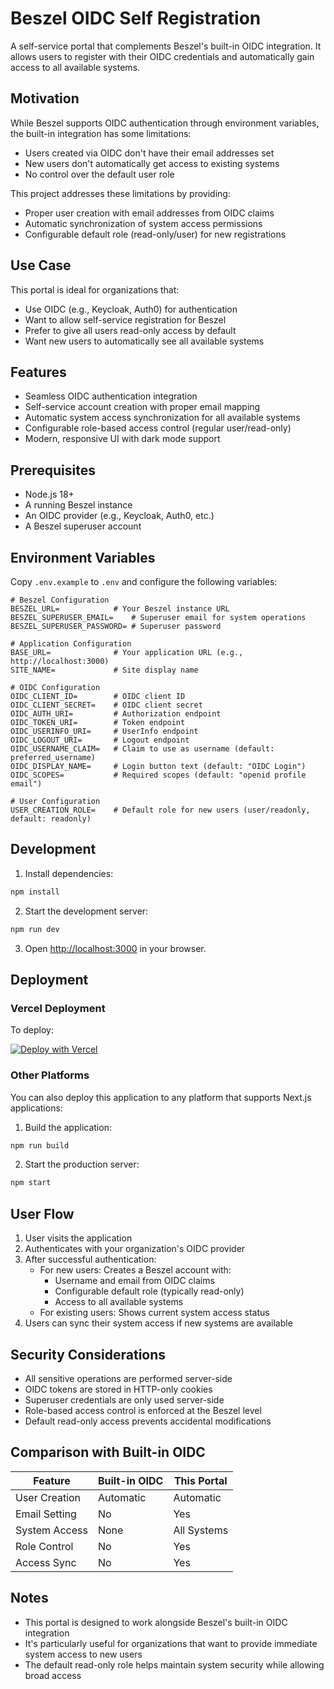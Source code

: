 # Beszel OIDC Self Registration

A self-service portal that complements Beszel's built-in OIDC integration. It allows users to register with their OIDC credentials and automatically gain access to all available systems.

## Motivation

While Beszel supports OIDC authentication through environment variables, the built-in integration has some limitations:
- Users created via OIDC don't have their email addresses set
- New users don't automatically get access to existing systems
- No control over the default user role

This project addresses these limitations by providing:
- Proper user creation with email addresses from OIDC claims
- Automatic synchronization of system access permissions
- Configurable default role (read-only/user) for new registrations

## Use Case

This portal is ideal for organizations that:
- Use OIDC (e.g., Keycloak, Auth0) for authentication
- Want to allow self-service registration for Beszel
- Prefer to give all users read-only access by default
- Want new users to automatically see all available systems

## Features

- Seamless OIDC authentication integration
- Self-service account creation with proper email mapping
- Automatic system access synchronization for all available systems
- Configurable role-based access control (regular user/read-only)
- Modern, responsive UI with dark mode support

## Prerequisites

- Node.js 18+
- A running Beszel instance
- An OIDC provider (e.g., Keycloak, Auth0, etc.)
- A Beszel superuser account

## Environment Variables

Copy `.env.example` to `.env` and configure the following variables:

```env
# Beszel Configuration
BESZEL_URL=            # Your Beszel instance URL
BESZEL_SUPERUSER_EMAIL=    # Superuser email for system operations
BESZEL_SUPERUSER_PASSWORD= # Superuser password

# Application Configuration
BASE_URL=              # Your application URL (e.g., http://localhost:3000)
SITE_NAME=             # Site display name

# OIDC Configuration
OIDC_CLIENT_ID=        # OIDC client ID
OIDC_CLIENT_SECRET=    # OIDC client secret
OIDC_AUTH_URI=         # Authorization endpoint
OIDC_TOKEN_URI=        # Token endpoint
OIDC_USERINFO_URI=     # UserInfo endpoint
OIDC_LOGOUT_URI=       # Logout endpoint
OIDC_USERNAME_CLAIM=   # Claim to use as username (default: preferred_username)
OIDC_DISPLAY_NAME=     # Login button text (default: "OIDC Login")
OIDC_SCOPES=           # Required scopes (default: "openid profile email")

# User Configuration
USER_CREATION_ROLE=    # Default role for new users (user/readonly, default: readonly)
```

## Development

1. Install dependencies:
```bash
npm install
```

2. Start the development server:
```bash
npm run dev
```

3. Open [http://localhost:3000](http://localhost:3000) in your browser.

## Deployment

### Vercel Deployment

To deploy:

[![Deploy with Vercel](https://vercel.com/button)](https://vercel.com/new/clone?repository-url=https%3A%2F%2Fgithub.com%2Fmoeakwak%2Fbeszel-oidc-self-registration&env=BESZEL_URL&env=BESZEL_SUPERUSER_EMAIL&env=BESZEL_SUPERUSER_PASSWORD&env=BASE_URL&env=OIDC_CLIENT_ID&env=OIDC_CLIENT_SECRET&env=OIDC_AUTH_URI&env=OIDC_TOKEN_URI&env=OIDC_USERINFO_URI&env=OIDC_LOGOUT_URI&env=OIDC_USERNAME_CLAIM&env=OIDC_DISPLAY_NAME&env=SITE_NAME)

### Other Platforms

You can also deploy this application to any platform that supports Next.js applications:

1. Build the application:
```bash
npm run build
```

2. Start the production server:
```bash
npm start
```

## User Flow

1. User visits the application
2. Authenticates with your organization's OIDC provider
3. After successful authentication:
   - For new users: Creates a Beszel account with:
     - Username and email from OIDC claims
     - Configurable default role (typically read-only)
     - Access to all available systems
   - For existing users: Shows current system access status
4. Users can sync their system access if new systems are available

## Security Considerations

- All sensitive operations are performed server-side
- OIDC tokens are stored in HTTP-only cookies
- Superuser credentials are only used server-side
- Role-based access control is enforced at the Beszel level
- Default read-only access prevents accidental modifications

## Comparison with Built-in OIDC

| Feature | Built-in OIDC | This Portal |
|---------|--------------|-------------|
| User Creation | Automatic | Automatic |
| Email Setting | No | Yes |
| System Access | None | All Systems |
| Role Control | No | Yes |
| Access Sync | No | Yes |

## Notes

- This portal is designed to work alongside Beszel's built-in OIDC integration
- It's particularly useful for organizations that want to provide immediate system access to new users
- The default read-only role helps maintain system security while allowing broad access


